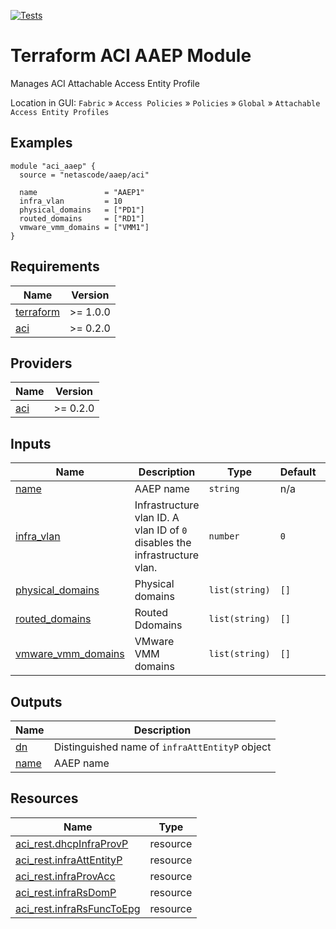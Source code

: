 <!-- BEGIN_TF_DOCS -->
[![Tests](https://github.com/netascode/terraform-aci-aaep/actions/workflows/test.yml/badge.svg)](https://github.com/netascode/terraform-aci-aaep/actions/workflows/test.yml)

# Terraform ACI AAEP Module

Manages ACI Attachable Access Entity Profile 

Location in GUI:
`Fabric` » `Access Policies` » `Policies` » `Global` » `Attachable Access Entity Profiles`

## Examples

```hcl
module "aci_aaep" {
  source = "netascode/aaep/aci"

  name               = "AAEP1"
  infra_vlan         = 10
  physical_domains   = ["PD1"]
  routed_domains     = ["RD1"]
  vmware_vmm_domains = ["VMM1"]
}

```

## Requirements

| Name | Version |
|------|---------|
| <a name="requirement_terraform"></a> [terraform](#requirement\_terraform) | >= 1.0.0 |
| <a name="requirement_aci"></a> [aci](#requirement\_aci) | >= 0.2.0 |

## Providers

| Name | Version |
|------|---------|
| <a name="provider_aci"></a> [aci](#provider\_aci) | >= 0.2.0 |

## Inputs

| Name | Description | Type | Default | Required |
|------|-------------|------|---------|:--------:|
| <a name="input_name"></a> [name](#input\_name) | AAEP name | `string` | n/a | yes |
| <a name="input_infra_vlan"></a> [infra\_vlan](#input\_infra\_vlan) | Infrastructure vlan ID. A vlan ID of `0` disables the infrastructure vlan. | `number` | `0` | no |
| <a name="input_physical_domains"></a> [physical\_domains](#input\_physical\_domains) | Physical domains | `list(string)` | `[]` | no |
| <a name="input_routed_domains"></a> [routed\_domains](#input\_routed\_domains) | Routed Ddomains | `list(string)` | `[]` | no |
| <a name="input_vmware_vmm_domains"></a> [vmware\_vmm\_domains](#input\_vmware\_vmm\_domains) | VMware VMM domains | `list(string)` | `[]` | no |

## Outputs

| Name | Description |
|------|-------------|
| <a name="output_dn"></a> [dn](#output\_dn) | Distinguished name of `infraAttEntityP` object |
| <a name="output_name"></a> [name](#output\_name) | AAEP name |

## Resources

| Name | Type |
|------|------|
| [aci_rest.dhcpInfraProvP](https://registry.terraform.io/providers/netascode/aci/latest/docs/resources/rest) | resource |
| [aci_rest.infraAttEntityP](https://registry.terraform.io/providers/netascode/aci/latest/docs/resources/rest) | resource |
| [aci_rest.infraProvAcc](https://registry.terraform.io/providers/netascode/aci/latest/docs/resources/rest) | resource |
| [aci_rest.infraRsDomP](https://registry.terraform.io/providers/netascode/aci/latest/docs/resources/rest) | resource |
| [aci_rest.infraRsFuncToEpg](https://registry.terraform.io/providers/netascode/aci/latest/docs/resources/rest) | resource |
<!-- END_TF_DOCS -->